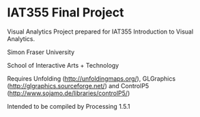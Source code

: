 IAT355 Final Project
==================

Visual Analytics Project prepared for IAT355 Introduction to Visual Analytics.

Simon Fraser University

School of Interactive Arts + Technology


Requires Unfolding (http://unfoldingmaps.org/), GLGraphics (http://glgraphics.sourceforge.net/) and ControlP5 (http://www.sojamo.de/libraries/controlP5/)

Intended to be compiled by Processing 1.5.1
